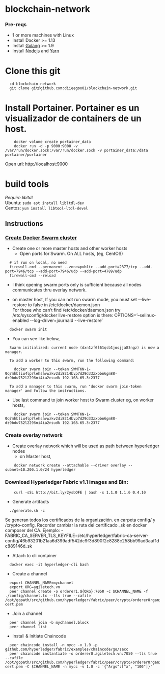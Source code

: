 # blockchain-network

### Pre-reqs

* 1 or more machines with Linux
* Install Docker >= 1.13
* Install [Golang](https://golang.org/doc/install) >= 1.9
* Install [Nodejs](https://nodejs.org/en/download/) and [Yarn](https://yarnpkg.com/lang/en/docs/install/#mac-stable)


# Clone this git

```
  cd blockchain-network
  git clone git@github.com:diieegoo01/blockchain-network.git
```

# Install Portainer. Portainer es un visualizador de containers de un host.

```
    docker volume create portainer_data
    docker run -d -p 9000:9000 -v /var/run/docker.sock:/var/run/docker.sock -v portainer_data:/data portainer/portainer
```

Open url: http://localhost:9000

# build tools
_Require libltdl_  
Ubuntu: `sudo apt install libltdl-dev`  
Centos: `yum install libtool-ltdl-devel`

## Instructions


### [Create Docker Swarm cluster](https://docs.docker.com/engine/swarm/swarm-tutorial/)

* Create one or more master hosts and other worker hosts
  * Open ports for Swarm. On ALL hosts, (eg, CentOS)

```
  # if run on local, no need
  firewall-cmd --permanent --zone=public --add-port=2377/tcp --add-port=7946/tcp --add-port=7946/udp --add-port=4789/udp
  firewall-cmd --reload
```

* I think opening swarm ports only is sufficient because all nodes communicates thru overlay network.

- on master host,
  If you can not run swarm mode, you must set --live-restore to false in /etc/docker/daemon.json  
  For those who can’t find /etc/docker/daemon.json try /etc/sysconfig/docker
  live-restore option is there:
  OPTIONS=’–selinux-enabled --log-driver=journald --live-restore’

```
  docker swarm init
```

* You can see like below,

```
  Swarm initialized: current node (dxn1zf6l61qsb1josjja83ngz) is now a manager.

  To add a worker to this swarm, run the following command:

    docker swarm join --token SWMTKN-1-0q7mhbliu4lp7lehsavwzkv2di8214bvp7d29d33zxbbn6gm88-dz9bdw752l2296ni4ia2nsudk 192.168.65.3:2377

  To add a manager to this swarm, run 'docker swarm join-token manager' and follow the instructions.
```

* Use last command to join worker host to Swarm cluster
  eg, on worker hosts,

```
    docker swarm join --token SWMTKN-1-0q7mhbliu4lp7lehsavwzkv2di8214bvp7d29d33zxbbn6gm88-dz9bdw752l2296ni4ia2nsudk 192.168.65.3:2377
```

### Create overlay network

* Create overlay network which will be used as path between hyperledger nodes
  * on Master host,

```
    docker network create --attachable --driver overlay --subnet=10.200.1.0/24 hyperledger
```

### Download Hyperledger Fabric v1.1 images and Bin:
```
    curl -sSL http://bit.ly/2ysbOFE | bash -s 1.1.0 1.1.0 0.4.10

```

* Generate artifacts

```
  ./generate.sh -c
```
Se generan todos los certificados de la organización. en carpeta config/ y /crypto-config. Recordar cambiar la ruta del certificado _sk en docker composer del CA. Ejemplo: - FABRIC_CA_SERVER_TLS_KEYFILE=/etc/hyperledger/fabric-ca-server-config/46b93201b21aa6d399adf542dc9f3d890f2c8288c258bb99ad3aaf1dc889146d_sk

* Attach to cli container

```
  docker exec -it hyperledger-cli bash
```

* Create a channel

```
  export CHANNEL_NAME=mychannel
  export ORG=agiletech.vn
  peer channel create -o orderer1.${ORG}:7050 -c $CHANNEL_NAME -f ./config/channel.tx --tls true --cafile /opt/gopath/src/github.com/hyperledger/fabric/peer/crypto/ordererOrganizations/$ORG/orderers/orderer1.${ORG}/msp/tlscacerts/tlsca.${ORG}-cert.pem
```

* Join a channel

```
  peer channel join -b mychannel.block
  peer channel list
```

* Install & Initiate Chaincode

```
  peer chaincode install -n mycc -v 1.0 -p github.com/hyperledger/fabric/examples/chaincode/go/sacc
  peer chaincode instantiate -o orderer0.agiletech.vn:7050 --tls true --cafile /opt/gopath/src/github.com/hyperledger/fabric/peer/crypto/ordererOrganizations/agiletech.vn/orderers/orderer0.agiletech.vn/msp/tlscacerts/tlsca.agiletech.vn-cert.pem -C $CHANNEL_NAME -n mycc -v 1.0 -c '{"Args":["a", "100"]}'
```